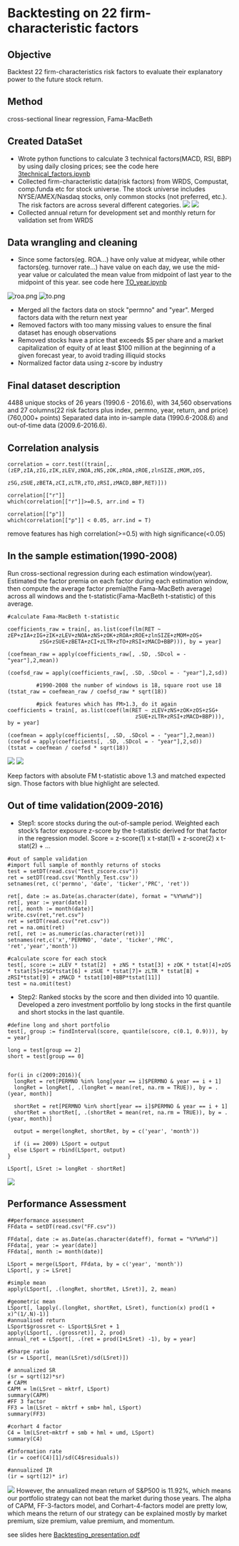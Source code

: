 # Backtesting on 22 firm-characteristic factors

## Objective
Backtest 22 firm-characteristics risk factors to evaluate their explanatory power to the future stock return.

## Method
cross-sectional linear regression, Fama-MacBeth

## Created DataSet
- Wrote python functions to calculate 3 technical factors(MACD, RSI, BBP) by using daily closing prices; see the code here [3technical_factors.ipynb](https://github.com/JingsiTheExplorer/Backtesting/blob/master/code/3technical_factors.ipynb)
- Collected firm-characteristic data(risk factors) from WRDS, Compustat, comp.funda etc for stock universe. The stock universe includes NYSE/AMEX/Nasdaq stocks, only common stocks (not preferred, etc.). The risk factors are across several different categories.
![](https://github.com/JingsiTheExplorer/Backtesting/blob/master/pictures/factors1.png)
![](https://github.com/JingsiTheExplorer/Backtesting/blob/master/pictures/factors2.png)
- Collected annual return for development set and monthly return for validation set from WRDS

## Data wrangling and cleaning
- Since some factors(eg. ROA...) have only value at midyear, while other factors(eg. turnover rate...) have value on each day, we use the mid-year value or calculated the mean value from midpoint of last year to the midpoint of this year. see code here [TO_year.ipynb](https://github.com/JingsiTheExplorer/Backtesting/blob/master/code/TO_year.ipynb)

![roa.png](https://github.com/JingsiTheExplorer/Backtesting/blob/master/pictures/roa.png) ![to.png](https://github.com/JingsiTheExplorer/Backtesting/blob/master/pictures/to.png)
- Merged all the factors data on stock "permno" and "year". Merged factors data with the return next year
- Removed factors with too many missing values to ensure the final dataset has enough observations
- Removed stocks have a price that exceeds $5 per share and a market capitalization of equity of at least $100 million at the beginning of a given forecast year, to avoid trading illiquid stocks
- Normalized factor data using z-score by industry

## Final dataset description
4488 unique stocks of 26 years (1990.6 - 2016.6),
with 34,560 observations and 27 columns(22 risk factors plus index, permno, year, return, and price) (760,000+ points)
Separated data into in-sample data (1990.6-2008.6) and out-of-time data (2009.6-2016.6).

## Correlation analysis
```
correlation = corr.test((train[,.(zEP,zIA,zIG,zIK,zLEV,zNOA,zNS,zOK,zROA,zROE,zlnSIZE,zMOM,zOS,
                                  zSG,zSUE,zBETA,zCI,zLTR,zTO,zRSI,zMACD,BBP,RET)]))

correlation[["r"]]
which(correlation[["r"]]>=0.5, arr.ind = T)

correlation[["p"]]
which(correlation[["p"]] < 0.05, arr.ind = T)
```
remove features has high correlation(>=0.5) with high significance(<0.05)

## In the sample estimation(1990-2008)
Run cross-sectional regression during each estimation window(year).
Estimated the factor premia on each factor during each estimation window, then compute the average factor premia(the Fama-MacBeth average) across all windows and the t-statistic(Fama-MacBeth t-statistic) of this average.

```
#calculate Fama-MacBeth t-statistic

coefficients_raw = train[, as.list(coef(lm(RET ~      zEP+zIA+zIG+zIK+zLEV+zNOA+zNS+zOK+zROA+zROE+zlnSIZE+zMOM+zOS+
          zSG+zSUE+zBETA+zCI+zLTR+zTO+zRSI+zMACD+BBP))), by = year]

(coefmean_raw = apply(coefficients_raw[, .SD, .SDcol = - "year"],2,mean))

(coefsd_raw = apply(coefficients_raw[, .SD, .SDcol = - "year"],2,sd))

         #1990-2008 the number of windows is 18, square root use 18
(tstat_raw = coefmean_raw / coefsd_raw * sqrt(18))

         #pick features which has FM>1.3, do it again
coefficients = train[, as.list(coef(lm(RET ~ zLEV+zNS+zOK+zOS+zSG+
                                        zSUE+zLTR+zRSI+zMACD+BBP))), by = year]

(coefmean = apply(coefficients[, .SD, .SDcol = - "year"],2,mean))
(coefsd = apply(coefficients[, .SD, .SDcol = - "year"],2,sd))
(tstat = coefmean / coefsd * sqrt(18))

```
![](https://github.com/JingsiTheExplorer/Backtesting/blob/master/pictures/insample1.png)
![](https://github.com/JingsiTheExplorer/Backtesting/blob/master/pictures/insample2.png)

Keep factors with absolute FM t-statistic above 1.3 and matched expected sign.
Those factors with blue highlight are selected.

## Out of time validation(2009-2016)
- Step1: score stocks during the out-of-sample period. Weighted each stock’s factor exposure z-score  by the t-statistic derived for that factor in the regression model.
Score = z-score(1) x t-stat(1) + z-score(2) x t-stat(2) + …
```
#out of sample validation
#import full sample of monthly returns of stocks
test = setDT(read.csv("Test_zscore.csv"))
ret = setDT(read.csv('Monthly_Test.csv'))
setnames(ret, c('permno', 'date', 'ticker','PRC', 'ret'))

ret[, date := as.Date(as.character(date), format = "%Y%m%d")]
ret[, year := year(date)]
ret[, month := month(date)]
write.csv(ret,"ret.csv")
ret = setDT(read.csv("ret.csv"))
ret = na.omit(ret)
ret[, ret := as.numeric(as.character(ret))]
setnames(ret,c('x','PERMNO', 'date', 'ticker','PRC', 'ret','year','month'))

#calculate score for each stock
test[, score := zLEV * tstat[2]  + zNS * tstat[3] + zOK * tstat[4]+zOS * tstat[5]+zSG*tstat[6] + zSUE * tstat[7]+ zLTR * tstat[8] + zRSI*tstat[9] + zMACD * tstat[10]+BBP*tstat[11]]
test = na.omit(test)
```

- Step2: Ranked stocks by the score and then divided into 10 quantile. Developed a zero investment portfolio by long stocks in the first quantile and short stocks in the last quantile.
```
#define long and short portfolio
test[, group := findInterval(score, quantile(score, c(0.1, 0.9))), by = year]

long = test[group == 2]
short = test[group == 0]


for(i in c(2009:2016)){
  longRet = ret[PERMNO %in% long[year == i]$PERMNO & year == i + 1]
  longRet = longRet[, .(longRet = mean(ret, na.rm = TRUE)), by = .(year, month)]

  shortRet = ret[PERMNO %in% short[year == i]$PERMNO & year == i + 1]
  shortRet = shortRet[, .(shortRet = mean(ret, na.rm = TRUE)), by = .(year, month)]

  output = merge(longRet, shortRet, by = c('year', 'month'))

  if (i == 2009) LSport = output
  else LSport = rbind(LSport, output)
}

LSport[, LSret := longRet - shortRet]

```
![](https://github.com/JingsiTheExplorer/Backtesting/blob/master/pictures/outsample.png)

## Performance Assessment
```
##performance assessment
FFdata = setDT(read.csv("FF.csv"))

FFdata[, date := as.Date(as.character(dateff), format = "%Y%m%d")]
FFdata[, year := year(date)]
FFdata[, month := month(date)]

LSport = merge(LSport, FFdata, by = c('year', 'month'))
LSport[, y := LSret]

#simple mean
apply(LSport[, .(longRet, shortRet, LSret)], 2, mean)

#geometric mean
LSport[, lapply(.(longRet, shortRet, LSret), function(x) prod(1 + x)^(1/.N)-1)]
#annualised return
LSport$grossret <- LSport$LSret + 1
apply(LSport[, .(grossret)], 2, prod)
annual_ret = LSport[, .(ret = prod(1+LSret) -1), by = year]

#Sharpe ratio
(sr = LSport[, mean(LSret)/sd(LSret)])

# annualized SR
(sr = sqrt(12)*sr)
# CAPM
CAPM = lm(LSret ~ mktrf, LSport)
summary(CAPM)
#FF 3 factor
FF3 = lm(LSret ~ mktrf + smb+ hml, LSport)
summary(FF3)

#corhart 4 factor
C4 = lm(LSret~mktrf + smb + hml + umd, LSport)
summary(C4)

#Information rate
(ir = coef(C4)[1]/sd(C4$residuals))

#annualized IR
(ir = sqrt(12)* ir)

```
![](https://github.com/JingsiTheExplorer/Backtesting/blob/master/pictures/performance.png)
However, the annualized mean return of S&P500 is 11.92%, which means our portfolio strategy can not beat the market during those years.
The alpha of CAPM, FF-3-factors model, and Corhart-4-factors model are pretty low, which means the return of our strategy can be explained mostly by market premium, size premium, value premium, and momentum.

see slides here [Backtesting_presentation.pdf](https://github.com/JingsiTheExplorer/Backtesting/blob/master/Backtesting_presentation.pdf)
